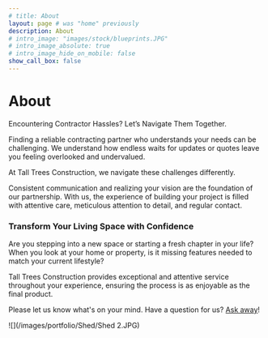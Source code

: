```yaml
---
# title: About
layout: page # was "home" previously
description: About
# intro_image: "images/stock/blueprints.JPG"
# intro_image_absolute: true
# intro_image_hide_on_mobile: false
show_call_box: false
---
```


# About

Encountering Contractor Hassles? Let’s Navigate Them Together.

Finding a reliable contracting partner who understands your needs can be challenging. We understand how endless waits for updates or quotes leave you feeling overlooked and undervalued.

At Tall Trees Construction, we navigate these challenges differently. 

Consistent communication and realizing your vision are the foundation of our partnership. With us, the experience of building your project is filled with attentive care, meticulous attention to detail, and regular contact.

### Transform Your Living Space with Confidence

Are you stepping into a new space or starting a fresh chapter in your life? When you look at your home or property, is it missing features needed to match your current lifestyle?

Tall Trees Construction provides exceptional and attentive service throughout your experience, ensuring the process is as enjoyable as the final product.

Please let us know what's on your mind. Have a question for us? [Ask away](/contact.md)!

![](/images/portfolio/Shed/Shed 2.JPG)

<!-- ## TESTIMONIALS - flip style moving gallery -->
